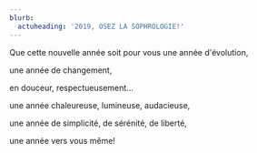 ```yaml
---
blurb:
  actuheading: '2019, OSEZ LA SOPHROLOGIE!'
---
```

Que cette nouvelle année soit pour vous une année d'évolution,

une année de changement, 

en douceur, respectueusement...

une année chaleureuse, lumineuse, audacieuse,

une année de simplicité, de sérénité, de liberté,

une année vers vous même!
